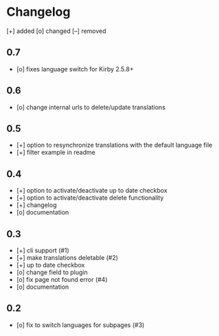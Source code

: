 # Changelog


[+] added
[o] changed
[–] removed

## 0.7

+ [o] fixes language switch for Kirby 2.5.8+

## 0.6

+ [o] change internal urls to delete/update translations

## 0.5

+ [+] option to resynchronize translations with the default language file
+ [+] filter example in readme

## 0.4

+ [+] option to activate/deactivate up to date checkbox
+ [+] option to activate/deactivate delete functionality
+ [+] changelog
+ [o] documentation

## 0.3

+ [+] cli support (#1)
+ [+] make translations deletable (#2)
+ [+] up to date checkbox
+ [o] change field to plugin
+ [o] fix page not found error (#4)
+ [o] documentation

## 0.2

+ [o] fix to switch languages for subpages (#3)

